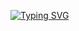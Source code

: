 <a href="https://git.io/typing-svg"><img src="https://readme-typing-svg.demolab.com?font=Fira+Code&size=72&duration=1000&pause=5000&color=F7F7F7&background=000000&center=true&vCenter=true&repeat=false&width=600&height=100&lines=PenguinRun" alt="Typing SVG" /></a>
